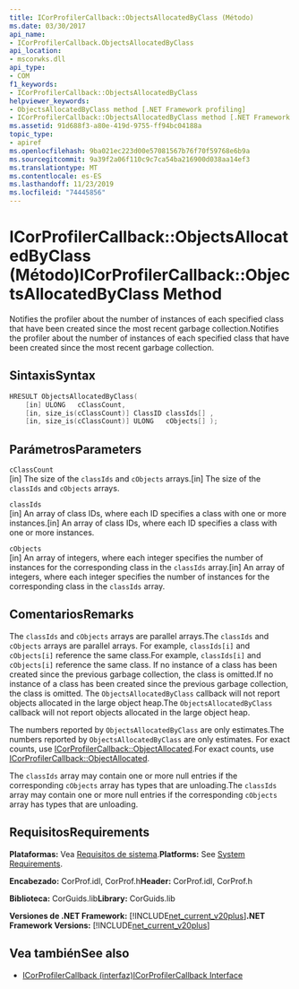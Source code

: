 ```yaml
---
title: ICorProfilerCallback::ObjectsAllocatedByClass (Método)
ms.date: 03/30/2017
api_name:
- ICorProfilerCallback.ObjectsAllocatedByClass
api_location:
- mscorwks.dll
api_type:
- COM
f1_keywords:
- ICorProfilerCallback::ObjectsAllocatedByClass
helpviewer_keywords:
- ObjectsAllocatedByClass method [.NET Framework profiling]
- ICorProfilerCallback::ObjectsAllocatedByClass method [.NET Framework profiling]
ms.assetid: 91d688f3-a80e-419d-9755-ff94bc04188a
topic_type:
- apiref
ms.openlocfilehash: 9ba021ec223d00e57081567b76f70f59768e6b9a
ms.sourcegitcommit: 9a39f2a06f110c9c7ca54ba216900d038aa14ef3
ms.translationtype: MT
ms.contentlocale: es-ES
ms.lasthandoff: 11/23/2019
ms.locfileid: "74445856"
---
```

# <a name="icorprofilercallbackobjectsallocatedbyclass-method"></a><span data-ttu-id="f9e2b-102">ICorProfilerCallback::ObjectsAllocatedByClass (Método)</span><span class="sxs-lookup"><span data-stu-id="f9e2b-102">ICorProfilerCallback::ObjectsAllocatedByClass Method</span></span>
<span data-ttu-id="f9e2b-103">Notifies the profiler about the number of instances of each specified class that have been created since the most recent garbage collection.</span><span class="sxs-lookup"><span data-stu-id="f9e2b-103">Notifies the profiler about the number of instances of each specified class that have been created since the most recent garbage collection.</span></span>  
  
## <a name="syntax"></a><span data-ttu-id="f9e2b-104">Sintaxis</span><span class="sxs-lookup"><span data-stu-id="f9e2b-104">Syntax</span></span>  
  
```cpp  
HRESULT ObjectsAllocatedByClass(  
    [in] ULONG   cClassCount,  
    [in, size_is(cClassCount)] ClassID classIds[] ,  
    [in, size_is(cClassCount)] ULONG   cObjects[] );  
```  
  
## <a name="parameters"></a><span data-ttu-id="f9e2b-105">Parámetros</span><span class="sxs-lookup"><span data-stu-id="f9e2b-105">Parameters</span></span>  
 `cClassCount`  
 <span data-ttu-id="f9e2b-106">[in] The size of the `classIds` and `cObjects` arrays.</span><span class="sxs-lookup"><span data-stu-id="f9e2b-106">[in] The size of the `classIds` and `cObjects` arrays.</span></span>  
  
 `classIds`  
 <span data-ttu-id="f9e2b-107">[in] An array of class IDs, where each ID specifies a class with one or more instances.</span><span class="sxs-lookup"><span data-stu-id="f9e2b-107">[in] An array of class IDs, where each ID specifies a class with one or more instances.</span></span>  
  
 `cObjects`  
 <span data-ttu-id="f9e2b-108">[in] An array of integers, where each integer specifies the number of instances for the corresponding class in the `classIds` array.</span><span class="sxs-lookup"><span data-stu-id="f9e2b-108">[in] An array of integers, where each integer specifies the number of instances for the corresponding class in the `classIds` array.</span></span>  
  
## <a name="remarks"></a><span data-ttu-id="f9e2b-109">Comentarios</span><span class="sxs-lookup"><span data-stu-id="f9e2b-109">Remarks</span></span>  
 <span data-ttu-id="f9e2b-110">The `classIds` and `cObjects` arrays are parallel arrays.</span><span class="sxs-lookup"><span data-stu-id="f9e2b-110">The `classIds` and `cObjects` arrays are parallel arrays.</span></span> <span data-ttu-id="f9e2b-111">For example, `classIds[i]` and `cObjects[i]` reference the same class.</span><span class="sxs-lookup"><span data-stu-id="f9e2b-111">For example, `classIds[i]` and `cObjects[i]` reference the same class.</span></span> <span data-ttu-id="f9e2b-112">If no instance of a class has been created since the previous garbage collection, the class is omitted.</span><span class="sxs-lookup"><span data-stu-id="f9e2b-112">If no instance of a class has been created since the previous garbage collection, the class is omitted.</span></span> <span data-ttu-id="f9e2b-113">The `ObjectsAllocatedByClass` callback will not report objects allocated in the large object heap.</span><span class="sxs-lookup"><span data-stu-id="f9e2b-113">The `ObjectsAllocatedByClass` callback will not report objects allocated in the large object heap.</span></span>  
  
 <span data-ttu-id="f9e2b-114">The numbers reported by `ObjectsAllocatedByClass` are only estimates.</span><span class="sxs-lookup"><span data-stu-id="f9e2b-114">The numbers reported by `ObjectsAllocatedByClass` are only estimates.</span></span> <span data-ttu-id="f9e2b-115">For exact counts, use [ICorProfilerCallback::ObjectAllocated](../../../../docs/framework/unmanaged-api/profiling/icorprofilercallback-objectallocated-method.md).</span><span class="sxs-lookup"><span data-stu-id="f9e2b-115">For exact counts, use [ICorProfilerCallback::ObjectAllocated](../../../../docs/framework/unmanaged-api/profiling/icorprofilercallback-objectallocated-method.md).</span></span>  
  
 <span data-ttu-id="f9e2b-116">The `classIds` array may contain one or more null entries if the corresponding `cObjects` array has types that are unloading.</span><span class="sxs-lookup"><span data-stu-id="f9e2b-116">The `classIds` array may contain one or more null entries if the corresponding `cObjects` array has types that are unloading.</span></span>  
  
## <a name="requirements"></a><span data-ttu-id="f9e2b-117">Requisitos</span><span class="sxs-lookup"><span data-stu-id="f9e2b-117">Requirements</span></span>  
 <span data-ttu-id="f9e2b-118">**Plataformas:** Vea [Requisitos de sistema](../../../../docs/framework/get-started/system-requirements.md).</span><span class="sxs-lookup"><span data-stu-id="f9e2b-118">**Platforms:** See [System Requirements](../../../../docs/framework/get-started/system-requirements.md).</span></span>  
  
 <span data-ttu-id="f9e2b-119">**Encabezado:** CorProf.idl, CorProf.h</span><span class="sxs-lookup"><span data-stu-id="f9e2b-119">**Header:** CorProf.idl, CorProf.h</span></span>  
  
 <span data-ttu-id="f9e2b-120">**Biblioteca:** CorGuids.lib</span><span class="sxs-lookup"><span data-stu-id="f9e2b-120">**Library:** CorGuids.lib</span></span>  
  
 <span data-ttu-id="f9e2b-121">**Versiones de .NET Framework:** [!INCLUDE[net_current_v20plus](../../../../includes/net-current-v20plus-md.md)]</span><span class="sxs-lookup"><span data-stu-id="f9e2b-121">**.NET Framework Versions:** [!INCLUDE[net_current_v20plus](../../../../includes/net-current-v20plus-md.md)]</span></span>  
  
## <a name="see-also"></a><span data-ttu-id="f9e2b-122">Vea también</span><span class="sxs-lookup"><span data-stu-id="f9e2b-122">See also</span></span>

- [<span data-ttu-id="f9e2b-123">ICorProfilerCallback (interfaz)</span><span class="sxs-lookup"><span data-stu-id="f9e2b-123">ICorProfilerCallback Interface</span></span>](../../../../docs/framework/unmanaged-api/profiling/icorprofilercallback-interface.md)
